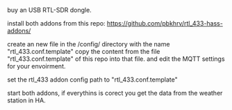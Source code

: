 buy an USB RTL-SDR dongle.

install both addons from this repo:
https://github.com/pbkhrv/rtl_433-hass-addons/

create an new file in the /config/ directory with the name "rtl_433.conf.template"
copy the content from the file "rtl_433.conf.template" of this repo into that file.
and edit the MQTT settings for your envoirment. 

set the rtl_433 addon config path to "rtl_433.conf.template"

start both addons, if everythins is corect you get the data from the weather station in HA.
